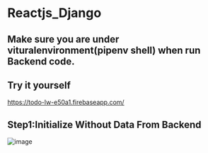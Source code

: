 ﻿# Reactjs_Django
 
 ## Make sure you are under vituralenvironment(pipenv shell) when run Backend code. 
    
 ## Try it yourself
 https://todo-lw-e50a1.firebaseapp.com/
 
 ## Step1:Initialize Without Data From Backend
![image](https://github.com/6vvvvvv/Reactjs_Django_Todo/blob/master/images/Step1-prototype.png)

